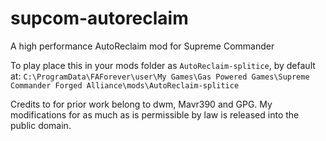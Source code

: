 # supcom-autoreclaim
A high performance AutoReclaim mod for Supreme Commander

To play place this in your mods folder as `AutoReclaim-splitice`, by default at: `C:\ProgramData\FAForever\user\My Games\Gas Powered Games\Supreme Commander Forged Alliance\mods\AutoReclaim-splitice`

Credits to for prior work belong to dwm, Mavr390 and GPG. My modifications for as much as is permissible by law is released into the public domain.